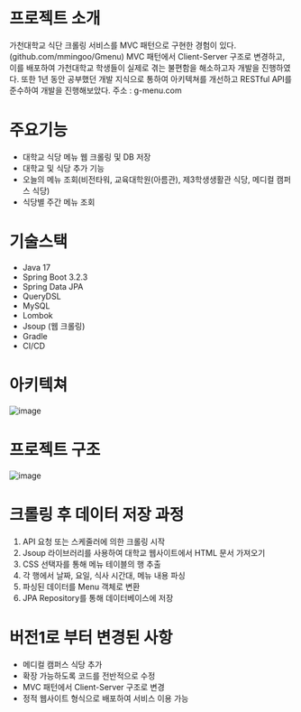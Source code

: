 # 프로젝트 소개
가천대학교 식단 크롤링 서비스를 MVC 패턴으로 구현한 경험이 있다. (github.com/mmingoo/Gmenu) MVC 패턴에서 Client-Server 구조로 변경하고, 이를 배포하여 가천대학교 학생들이 실제로 겪는 불편함을 해소하고자 개발을 진행하였다. 또한 1년 동안 공부했던 개발 지식으로 통하여 아키텍쳐를 개선하고 RESTful API를 준수하여 개발을 진행해보았다.
주소 : g-menu.com


# 주요기능
- 대학교 식당 메뉴 웹 크롤링 및 DB 저장
- 대학교 및 식당 추가 기능
- 오늘의 메뉴 조회(비전타워, 교육대학원(아름관), 제3학생생활관 식당, 메디컬 캠퍼스 식당)
- 식당별 주간 메뉴 조회
  

# 기술스택
- Java 17
- Spring Boot 3.2.3
- Spring Data JPA
- QueryDSL
- MySQL
- Lombok
- Jsoup (웹 크롤링)
- Gradle
- CI/CD


# 아키텍쳐
![image](https://github.com/user-attachments/assets/a5778eab-8957-4a84-bda1-103f726e2e82)



# 프로젝트 구조
![image](https://github.com/user-attachments/assets/c29237b6-2b89-4a13-8f6c-0d2eab08fe4c)




# 크롤링 후 데이터 저장 과정
1. API 요청 또는 스케줄러에 의한 크롤링 시작
2. Jsoup 라이브러리를 사용하여 대학교 웹사이트에서 HTML 문서 가져오기
3. CSS 선택자를 통해 메뉴 테이블의 행 추출
4. 각 행에서 날짜, 요일, 식사 시간대, 메뉴 내용 파싱
5. 파싱된 데이터를 Menu 객체로 변환
6. JPA Repository를 통해 데이터베이스에 저장


# 버전1로 부터 변경된 사항
- 메디컬 캠퍼스 식당 추가
- 확장 가능하도록 코드를 전반적으로 수정
- MVC 패턴에서 Client-Server 구조로 변경
- 정적 웹사이트 형식으로 배포하여 서비스 이용 가능

